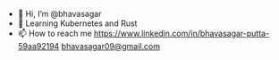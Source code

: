 - 👋 Hi, I’m @bhavasagar
- 🌱 Learning Kubernetes and Rust
- 📫 How to reach me 
      https://www.linkedin.com/in/bhavasagar-putta-59aa92194
      bhavasagar09@gmail.com
